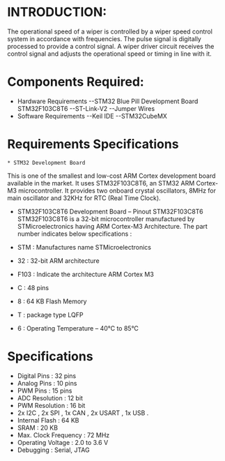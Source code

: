 # INTRODUCTION:

 The operational speed of a wiper is controlled by a wiper speed control system in accordance with frequencies. The pulse signal is digitally processed to provide a control signal. A wiper driver circuit receives the control signal and adjusts the operational speed or timing in line with it.
 
 # Components Required:
* Hardware Requirements
   --STM32 Blue Pill Development Board STM32F103C8T6
    --ST-Link-V2
    --Jumper Wires
* Software Requirements
   --Keil IDE
    --STM32CubeMX
    
 # Requirements Specifications
    * STM32 Development Board
This is one of the smallest and low-cost ARM Cortex development board available in the market. It uses STM32F103C8T6, an STM32 ARM Cortex-M3 microcontroller. It provides two onboard crystal oscillators, 8MHz for main oscillator and 32KHz for RTC (Real Time Clock).

* STM32F103C8T6 Development Board – Pinout
STM32F103C8T6
STM32F103C8T6 is a 32-bit microcontroller manufactured by STMicroelectronics having ARM Cortex-M3 Architecture. The part number indicates below specifications :

* STM : Manufactures name STMicroelectronics
* 32 : 32-bit ARM architecture
* F103 : Indicate the architecture ARM Cortex M3
* C : 48 pins
* 8 : 64 KB Flash Memory
* T : package type LQFP
* 6 : Operating Temperature – 40°C to 85°C
# Specifications
* Digital Pins : 32 pins
* Analog Pins : 10 pins
* PWM Pins : 15 pins
* ADC Resolution : 12 bit
* PWM Resolution : 16 bit
* 2x I2C , 2x SPI , 1x CAN , 2x USART , 1x USB .
* Internal Flash : 64 KB
* SRAM : 20 KB
* Max. Clock Frequency : 72 MHz
* Operating Voltage : 2.0 to 3.6 V
* Debugging : Serial, JTAG
    
    
    
    
    
    

